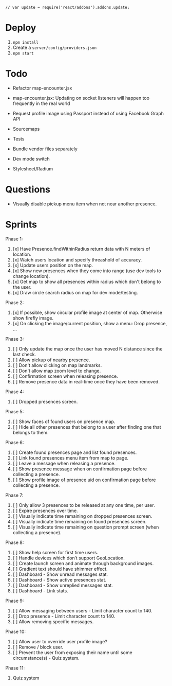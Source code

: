 ```
// var update = require('react/addons').addons.update;
```

# Deploy
1. ```npm install```
2. Create a ```server/config/providers.json```
3. ```npm start```

# Todo
- Refactor map-encounter.jsx
- map-encounter.jsx: Updating on socket listeners will happen too frequently in the real world
- Request profile image using Passport instead of using Facebook Graph API

- Sourcemaps
- Tests
- Bundle vendor files separately
- Dev mode switch
- Stylesheet/Radium

# Questions
- Visually disable pickup menu item when not near another presence.

# Sprints
Phase 1:
1. [x] Have Presence.findWithinRadius return data with N meters of location.
2. [x] Watch users location and specify threashold of accuracy.
3. [x] Update users position on the map.
4. [x] Show new presences when they come into range (use dev tools to change location).
5. [x] Get map to show all presences within radius which don't belong to the user.
6. [x] Draw circle search radius on map for dev mode/testing.

Phase 2:
1. [x] If possible, show circular profile image at center of map. Otherwise show firefly image.
2. [x] On clicking the image/current position, show a menu: Drop presence, ...

Phase 3:
1. [ ] Only update the map once the user has moved N distance since the last check.
2. [ ] Allow pickup of nearby presence.
3. [ ] Don't allow clicking on map landmarks.
4. [ ] Don't allow map zoom level to change.
5. [ ] Confirmation screen when releasing presence.
6. [ ] Remove presence data in real-time once they have been removed.

Phase 4:
1. [ ] Dropped presences screen.

Phase 5:
1. [ ] Show faces of found users on presence map.
2. [ ] Hide all other presences that belong to a user after finding one that belongs to them.

Phase 6:
1. [ ] Create found presences page and list found presences.
2. [ ] Link found presences menu item from map to page.
3. [ ] Leave a message when releasing a presence.
4. [ ] Show presence message when on confirmation page before collecting a presence.
5. [ ] Show profile image of presence uid on confirmation page before collecting a presence.

Phase 7:
1. [ ] Only allow 3 presences to be released at any one time, per user.
2. [ ] Expire presences over time.
3. [ ] Visually indicate time remaining on dropped presences screen.
4. [ ] Visually indicate time remaining on found presences screen.
5. [ ] Visually indicate time remaining on question prompt screen (when collecting a presence).

Phase 8:
1. [ ] Show help screen for first time users.
2. [ ] Handle devices which don’t support GeoLocation.
3. [ ] Create launch screen and animate through background images.
4. [ ] Gradient text should have shimmer effect.
5. [ ] Dashboard - Show unread messages stat.
6. [ ] Dashboard - Show active presences stat.
7. [ ] Dashboard - Show unreplied messages stat.
8. [ ] Dashboard - Link stats.

Phase 9:
1. [ ] Allow messaging between users - Limit character count to 140.
2. [ ] Drop presence - Limit character count to 140.
3. [ ] Allow removing specific messages.

Phase 10:
1. [ ] Allow user to override user profile image?
2. [ ] Remove / block user.
3. [ ] Prevent the user from exposing their name until some circumstance(s) - Quiz system.

Phase 11:
1. Quiz system